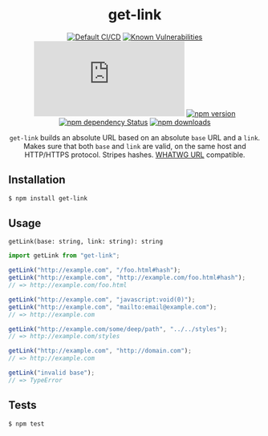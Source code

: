 <div align="center">
  <h1>get-link</h1>

[![Default CI/CD](https://github.com/Bartozzz/get-link/workflows/Default%20CI/CD/badge.svg)](https://github.com/Bartozzz/get-link/actions)
[![Known Vulnerabilities](https://snyk.io/test/github/Bartozzz/get-link/badge.svg?targetFile=package.json)](https://snyk.io/test/github/Bartozzz/get-link?targetFile=package.json)
[![npm package size](https://img.badgesize.io/Bartozzz/get-link/master/dist/index.js?compression=gzip)](https://www.npmjs.com/package/get-link)
[![npm version](https://img.shields.io/npm/v/get-link.svg)](https://www.npmjs.com/package/get-link)
[![npm dependency Status](https://david-dm.org/Bartozzz/get-link.svg)](https://www.npmjs.com/package/get-link)
[![npm downloads](https://img.shields.io/npm/dt/get-link.svg)](https://www.npmjs.com/package/get-link)
<br>

`get-link` builds an absolute URL based on an absolute `base` URL and a `link`. Makes sure that both `base` and `link` are valid, on the same host and HTTP/HTTPS protocol. Stripes hashes. [WHATWG URL](https://url.spec.whatwg.org/) compatible.

</div>

## Installation

```bash
$ npm install get-link
```

## Usage

`getLink(base: string, link: string): string`

```javascript
import getLink from "get-link";

getLink("http://example.com", "/foo.html#hash");
getLink("http://example.com", "http://example.com/foo.html#hash");
// => http://example.com/foo.html

getLink("http://example.com", "javascript:void(0)");
getLink("http://example.com", "mailto:email@example.com");
// => http://example.com

getLink("http://example.com/some/deep/path", "../../styles");
// => http://example.com/styles

getLink("http://example.com", "http://domain.com");
// => http://example.com

getLink("invalid base");
// => TypeError
```

## Tests

```bash
$ npm test
```

